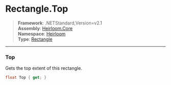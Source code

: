# Rectangle.Top

> **Framework**: .NETStandard,Version=v2.1  
> **Assembly**: [Heirloom.Core][0]  
> **Namespace**: [Heirloom][0]  
> **Type**: [Rectangle][1]

--------------------------------------------------------------------------------

### Top

Gets the top extent of this rectangle.

```cs
float Top { get; }
```

[0]: ../Heirloom.Core.md
[1]: Heirloom.Rectangle.md
